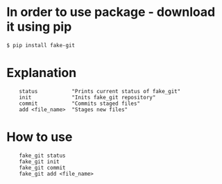 # In order to use package - download it using pip
```
$ pip install fake-git
```

# Explanation
```
    status           "Prints current status of fake_git"
    init             "Inits fake_git repository"
    commit           "Commits staged files"
    add <file_name>  "Stages new files"
```
# How to use   
```
    fake_git status
    fake_git init
    fake_git commit
    fake_git add <file_name>
```
